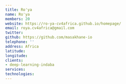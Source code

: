 ```yaml
---
title: Ro'ya
name: Ro'ya
members: 20 
website: https://ro-ya-cv4africa.github.io/homepage/
email: roya.cv4africa@gmail.com
twitter:
github: https://github.com/masakhane-io 
telephone: ''
address: Africa
latitude: 
longitude: 
clients: 
- deep-learning-indaba
services: 
technologies: 
---
```

